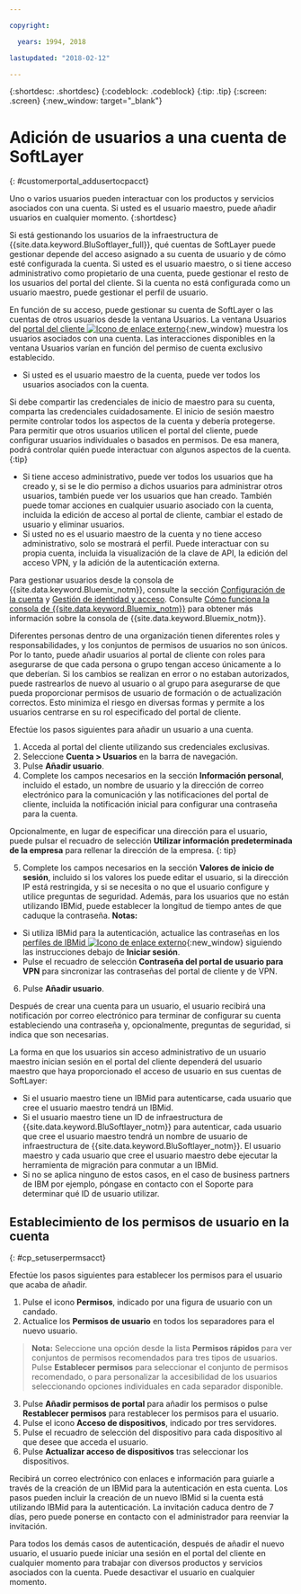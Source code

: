 ```yaml
---

copyright:

  years: 1994, 2018

lastupdated: "2018-02-12"

---
```


{:shortdesc: .shortdesc}
{:codeblock: .codeblock}
{:tip: .tip}
{:screen: .screen}
{:new_window: target="_blank"}


# Adición de usuarios a una cuenta de SoftLayer
{: #customerportal_addusertocpacct}

Uno o varios usuarios pueden interactuar con los productos y servicios asociados con una cuenta. Si usted es el usuario maestro, puede añadir usuarios en cualquier momento.
{:shortdesc}

Si está gestionando los usuarios de la infraestructura de {{site.data.keyword.BluSoftlayer_full}}, qué cuentas de SoftLayer puede gestionar depende del acceso asignado a su cuenta de usuario y de cómo esté configurada la cuenta. Si usted es el usuario maestro, o si tiene acceso administrativo como propietario de una cuenta, puede gestionar el resto de los usuarios del portal del cliente. Si la cuenta no está configurada como un usuario maestro, puede gestionar el perfil de usuario.

En función de su acceso, puede gestionar su cuenta de SoftLayer o las cuentas de otros usuarios desde la ventana Usuarios. La ventana Usuarios del [portal del cliente ![Icono de enlace externo](../icons/launch-glyph.svg)](https://control.softlayer.com/){:new_window} muestra los usuarios asociados con una cuenta. Las interacciones disponibles en la ventana Usuarios varían en función del permiso de cuenta exclusivo establecido.
  * Si usted es el usuario maestro de la cuenta, puede ver todos los usuarios asociados con la cuenta.

  Si debe compartir las credenciales de inicio de maestro para su cuenta, comparta las credenciales cuidadosamente. El inicio de sesión maestro permite controlar todos los aspectos de la cuenta y debería protegerse. Para permitir que otros usuarios utilicen el portal del cliente, puede configurar usuarios individuales o basados en permisos. De esa manera, podrá controlar quién puede interactuar con algunos aspectos de la cuenta.
  {:tip}
  * Si tiene acceso administrativo, puede ver todos los usuarios que ha creado y, si se le dio permiso a dichos usuarios para administrar otros usuarios, también puede ver los usuarios que han creado. También puede tomar acciones en cualquier usuario asociado con la cuenta, incluida la edición de acceso al portal de cliente, cambiar el estado de usuario y eliminar usuarios.
  * Si usted no es el usuario maestro de la cuenta y no tiene acceso administrativo, solo se mostrará el perfil. Puede interactuar con su propia cuenta, incluida la visualización de la clave de API, la edición del acceso VPN, y la adición de la autenticación externa.

Para gestionar usuarios desde la consola de {{site.data.keyword.Bluemix_notm}}, consulte la sección [Configuración de la cuenta](/docs/account/adminpublic.html#signing-up-for-ibm-cloud) y [Gestión de identidad y acceso](/docs/iam/quickstart.html#getstarted). Consulte [Cómo funciona la consola de {{site.data.keyword.Bluemix_notm}}](/docs/overview/ui.html#ui) para obtener más información sobre la consola de {{site.data.keyword.Bluemix_notm}}.

Diferentes personas dentro de una organización tienen diferentes roles y responsabilidades, y los conjuntos de permisos de usuarios no son únicos. Por lo tanto, puede añadir usuarios al portal de cliente con roles para asegurarse de que cada persona o grupo tengan acceso únicamente a lo que deberían. Si los cambios se realizan en error o no estaban autorizados, puede rastrearlos de nuevo al usuario o al grupo para asegurarse de que pueda proporcionar permisos de usuario de formación o de actualización correctos. Esto minimiza el riesgo en diversas formas y permite a los usuarios centrarse en su rol especificado del portal de cliente.

Efectúe los pasos siguientes para añadir un usuario a una cuenta.

1. Acceda al portal del cliente utilizando sus credenciales exclusivas.
2. Seleccione **Cuenta > Usuarios** en la barra de navegación.
3. Pulse **Añadir usuario**.
4. Complete los campos necesarios en la sección **Información personal**, incluido el estado, un nombre de usuario y la dirección de correo electrónico para la comunicación y las notificaciones del portal de cliente, incluida la notificación inicial para configurar una contraseña para la cuenta.

  Opcionalmente, en lugar de especificar una dirección para el usuario, puede pulsar el recuadro de selección **Utilizar información predeterminada de la empresa** para rellenar la dirección de la empresa.
  {: tip}

5. Complete los campos necesarios en la sección **Valores de inicio de sesión**, incluido si los valores los puede editar el usuario, si la dirección IP está restringida, y si se necesita o no que el usuario configure y utilice preguntas de seguridad. Además, para los usuarios que no están utilizando IBMid, puede establecer la longitud de tiempo antes de que caduque la contraseña.
**Notas:**
* Si utiliza IBMid para la autenticación, actualice las contraseñas en los [perfiles de IBMid ![Icono de enlace externo](../icons/launch-glyph.svg)](https://www.ibm.com/account/profile){:new_window} siguiendo las instrucciones debajo de **Iniciar sesión**.
* Pulse el recuadro de selección **Contraseña del portal de usuario para VPN** para sincronizar las contraseñas del portal de cliente y de VPN.
6. Pulse **Añadir usuario**.

Después de crear una cuenta para un usuario, el usuario recibirá una notificación por correo electrónico para terminar de configurar su cuenta estableciendo una contraseña y, opcionalmente, preguntas de seguridad, si indica que son necesarias.

La forma en que los usuarios sin acceso administrativo de un usuario maestro inician sesión en el portal del cliente dependerá del usuario maestro que haya proporcionado el acceso de usuario en sus cuentas de SoftLayer:
  * Si el usuario maestro tiene un IBMid para autenticarse, cada usuario que cree el usuario maestro tendrá un IBMid.
  * Si el usuario maestro tiene un ID de infraestructura de {{site.data.keyword.BluSoftlayer_notm}} para autenticar, cada usuario que cree el usuario maestro tendrá un nombre de usuario de infraestructura de {{site.data.keyword.BluSoftlayer_notm}}. El usuario maestro y cada usuario que cree el usuario maestro debe ejecutar la herramienta de migración para conmutar a un IBMid.
  * Si no se aplica ninguno de estos casos, en el caso de business partners de IBM por ejemplo, póngase en contacto con el Soporte para determinar qué ID de usuario utilizar.

## Establecimiento de los permisos de usuario en la cuenta
{: #cp_setuserpermsacct}

Efectúe los pasos siguientes para establecer los permisos para el usuario que acaba de añadir.

1. Pulse el icono **Permisos**, indicado por una figura de usuario con un candado.
2. Actualice los **Permisos de usuario** en todos los separadores para el nuevo usuario.
> **Nota:** Seleccione una opción desde la lista **Permisos rápidos** para ver conjuntos de permisos recomendados para tres tipos de usuarios. Pulse **Establecer permisos** para seleccionar el conjunto de permisos recomendado, o para personalizar la accesibilidad de los usuarios seleccionando opciones individuales en cada separador disponible.
3. Pulse **Añadir permisos de portal** para añadir los permisos o pulse **Restablecer permisos** para restablecer los permisos para el usuario.
4. Pulse el icono **Acceso de dispositivos**, indicado por tres servidores.
5. Pulse el recuadro de selección del dispositivo para cada dispositivo al que desee que acceda el usuario.
6. Pulse **Actualizar acceso de dispositivos** tras seleccionar los dispositivos.

Recibirá un correo electrónico con enlaces e información para guiarle a través de la creación de un IBMid para la autenticación en esta cuenta. Los pasos pueden incluir la creación de un nuevo IBMid si la cuenta está utilizando IBMid para la autenticación. La invitación caduca dentro de 7 días, pero puede ponerse en contacto con el administrador para reenviar la invitación.

Para todos los demás casos de autenticación, después de añadir el nuevo usuario, el usuario puede iniciar una sesión en el portal del cliente en cualquier momento para trabajar con diversos productos y servicios asociados con la cuenta. Puede desactivar el usuario en cualquier momento.
